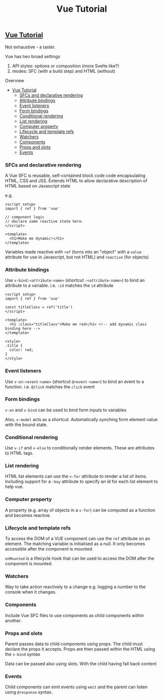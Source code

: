 ﻿---
backlinks:
- title: Learning Vue
  url: /sense/Web-development/learning-vue.html
tags: web-development, javascript, vue
title: Vue Tutorial
type: note
---
## [Vue Tutorial](https://vuejs.org/tutorial/#step-1)

Not exhaustive - a taster.

Vue has two broad settings

1. API styles: options or composition (more Svelte like?)
2. modes: SFC (with a build step) and HTML (without)

Overview

- [Vue Tutorial](#vue-tutorial)
  - [SFCs and declarative rendering](#sfcs-and-declarative-rendering)
  - [Attribute bindings](#attribute-bindings)
  - [Event listeners](#event-listeners)
  - [Form bindings](#form-bindings)
  - [Conditional rendering](#conditional-rendering)
  - [List rendering](#list-rendering)
  - [Computer property](#computer-property)
  - [Lifecycle and template refs](#lifecycle-and-template-refs)
  - [Watchers](#watchers)
  - [Components](#components)
  - [Props and slots](#props-and-slots)
  - [Events](#events)

### SFCs and declarative rendering

A Vue SFC is reusable, self-contained block code code encapsulating HTML, CSS and JSS. Extends HTML to allow declarative description of HTML based on Javascript state

e.g.  

```vue
<script setup>
import { ref } from 'vue'

// component logic
// declare some reactive state here.
</script>

<template>
  <h1>Make me dynamic!</h1>
</template>
```

Variables made reactive with `ref` (turns into an "object" with a `value` attribute for use in Javascript, but not HTML) and `reactive` (for objects)

### Attribute bindings

Use `v-bind:<attribute-name>` (shortcut `:<attribute-name>`) to bind an attribute to a variable. i.e. `:id` matches the `id` attribute

```vue
<script setup>
import { ref } from 'vue'

const titleClass = ref('title')
</script>

<template>
  <h1 :class="titleClass">Make me red</h1> <!-- add dynamic class binding here -->
</template>

<style>
.title {
  color: red;
}
</style>
```

### Event listeners

Use `v-on:<event-name>` (shortcut `@<event-name>`) to bind an event to a function. i.e. `@click` matches the `click` event

### Form bindings

`v-on` and `v-bind` can be used to bind form inputs to variables

Also, `v-model` acts as a shortcut. Automatically synching form element value with the bound state. 

### Conditional rendering

Use `v-if` and `v-else` to conditionally render elements. These are attributes to HTML tags.

### List rendering

HTML list elements can use the `v-for` attribute to render a list of items. Including support for a `:key` attribute to specify an id for each list element to help vue.

### Computer property

A property (e.g. array of objects in a `v-for`) can be computed as a function and becomes reactive.

### Lifecycle and template refs

To access the DOM of a VUE component can use the `ref` attribute on an element. The matching variable is initialised as a null. It only becomes accessible after the component is mounted. 

`onMounted` is a lifecycle hook that can be used to access the DOM after the component is mounted.

### Watchers

Way to take action reactively to a change e.g. logging a number to the console when it changes.

### Components

Include Vue SFC files to use components as child components within another.

### Props and slots

Parent passes data to child components using props. The child must declare the props it accepts. Props are then passed within the HTML using the `v-bind` syntax

Data can be passed also using slots. With the child having fall back content

### Events

Child components can emit events using `emit` and the parent can listen using `@response` syntax.